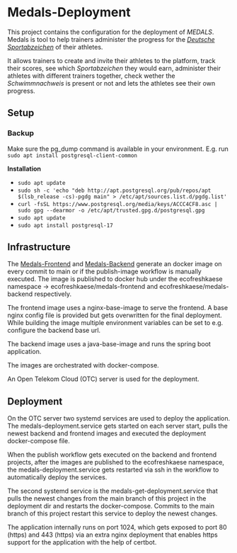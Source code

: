 # Medals-Deployment

This project contains the configuration for the deployment of _MEDALS_.
Medals is tool to help trainers administer the progress for the [_Deutsche Sportabzeichen_](https://deutsches-sportabzeichen.de/) of their athletes.

It allows trainers to create and invite their athletes to the platform, track their scores, see which _Sportabzeichen_ they would earn, administer their athletes with different trainers together, check wether the _Schwimmnachweis_ is present or not and lets the athletes see their own progress.

## Setup

### Backup

Make sure the pg_dump command is available in your environment. E.g. run `sudo apt install postgresql-client-common`

**Installation**

- `sudo apt update`
- `sudo sh -c 'echo "deb http://apt.postgresql.org/pub/repos/apt $(lsb_release -cs)-pgdg main" > /etc/apt/sources.list.d/pgdg.list'`
- `curl -fsSL https://www.postgresql.org/media/keys/ACCC4CF8.asc | sudo gpg --dearmor -o /etc/apt/trusted.gpg.d/postgresql.gpg`
- `sudo apt update`
- `sudo apt install postgresql-17`

## Infrastructure

The [Medals-Frontend](https://github.com/magenta-Mause/Medals-Frontend/) and [Medals-Backend](https://github.com/magenta-Mause/Medals-Backend/) generate an docker image on every commit to main
or if the publish-image workflow is manually executed. The image is published to docker hub under the
ecofreshkaese namespace -> ecofreshkaese/medals-frontend and ecofreshkaese/medals-backend respectively.

The frontend image uses a nginx-base-image to serve the frontend. A base nginx config file is provided but gets overwritten for the final
deployment. While building the image multiple environment variables can be set to e.g. configure the backend base url.

The backend image uses a java-base-image and runs the spring boot application.

The images are orchestrated with docker-compose.

An Open Telekom Cloud (OTC) server is used for the deployment.

## Deployment

On the OTC server two systemd services are used to deploy the application. The medals-deployment.service gets started on each server start, pulls the newest backend and frontend images and executed the deployment docker-compose file.

When the publish workflow gets executed on the backend and frontend projects, after the images are published to the ecofreshkaese namespace, the medals-deployment.service gets restarted via ssh in the workflow to automatically deploy the services.

The second systemd service is the medals-get-deployment.service that pulls the newest changes from the main branch of this project in the deployment dir and restarts the docker-compose. Commits to the main branch of this project restart this service to deploy the newest changes.

The application internally runs on port 1024, which gets exposed to port 80 (https) and 443 (https) via an extra nginx deployment that enables https support for the application with the help of certbot.

